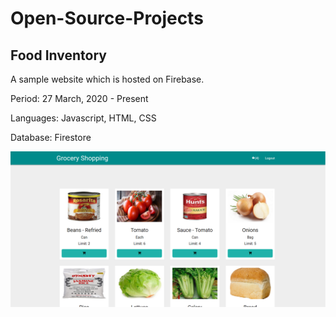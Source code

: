 # Open-Source-Projects
## Food Inventory
A sample website which is hosted on Firebase.

Period: 27 March, 2020 - Present

Languages: Javascript, HTML, CSS

Database: Firestore

![alt text](https://github.com/tchu1997/Open-Source-Projects/blob/master/Food%20Inventory/img/index.PNG)
